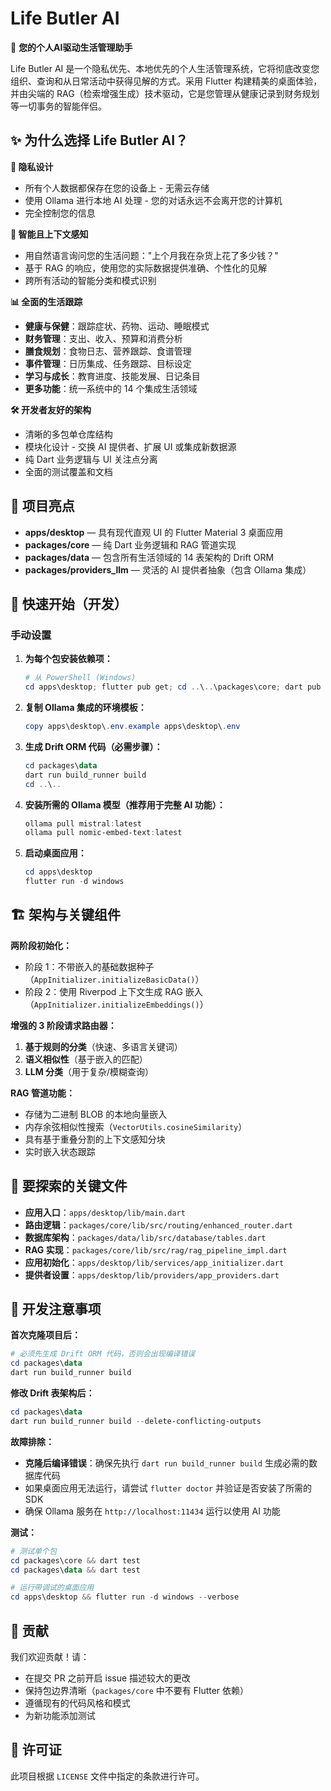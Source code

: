 # Life Butler AI

🤖 **您的个人AI驱动生活管理助手**

Life Butler AI 是一个隐私优先、本地优先的个人生活管理系统，它将彻底改变您组织、查询和从日常活动中获得见解的方式。采用 Flutter 构建精美的桌面体验，并由尖端的 RAG（检索增强生成）技术驱动，它是您管理从健康记录到财务规划等一切事务的智能伴侣。

## ✨ 为什么选择 Life Butler AI？

**🔐 隐私设计**
- 所有个人数据都保存在您的设备上 - 无需云存储
- 使用 Ollama 进行本地 AI 处理 - 您的对话永远不会离开您的计算机
- 完全控制您的信息

**🧠 智能且上下文感知**
- 用自然语言询问您的生活问题："上个月我在杂货上花了多少钱？"
- 基于 RAG 的响应，使用您的实际数据提供准确、个性化的见解
- 跨所有活动的智能分类和模式识别

**📊 全面的生活跟踪**
- **健康与保健**：跟踪症状、药物、运动、睡眠模式
- **财务管理**：支出、收入、预算和消费分析
- **膳食规划**：食物日志、营养跟踪、食谱管理
- **事件管理**：日历集成、任务跟踪、目标设定
- **学习与成长**：教育进度、技能发展、日记条目
- **更多功能**：统一系统中的 14 个集成生活领域

**🛠️ 开发者友好的架构**
- 清晰的多包单仓库结构
- 模块化设计 - 交换 AI 提供者、扩展 UI 或集成新数据源
- 纯 Dart 业务逻辑与 UI 关注点分离
- 全面的测试覆盖和文档

## 🚀 项目亮点
- **apps/desktop** — 具有现代直观 UI 的 Flutter Material 3 桌面应用
- **packages/core** — 纯 Dart 业务逻辑和 RAG 管道实现
- **packages/data** — 包含所有生活领域的 14 表架构的 Drift ORM
- **packages/providers_llm** — 灵活的 AI 提供者抽象（包含 Ollama 集成）

## 🚀 快速开始（开发）

### 手动设置

1. **为每个包安装依赖项：**

   ```powershell
   # 从 PowerShell (Windows)
   cd apps\desktop; flutter pub get; cd ..\..\packages\core; dart pub get; cd ../data; dart pub get; cd ../providers_llm; dart pub get; cd ..\..
   ```

2. **复制 Ollama 集成的环境模板：**

   ```powershell
   copy apps\desktop\.env.example apps\desktop\.env
   ```

3. **生成 Drift ORM 代码（必需步骤）：**

   ```powershell
   cd packages\data
   dart run build_runner build
   cd ..\..
   ```

4. **安装所需的 Ollama 模型（推荐用于完整 AI 功能）：**

   ```powershell
   ollama pull mistral:latest
   ollama pull nomic-embed-text:latest
   ```

5. **启动桌面应用：**

   ```powershell
   cd apps\desktop
   flutter run -d windows
   ```

## 🏗️ 架构与关键组件

**两阶段初始化：**
- 阶段 1：不带嵌入的基础数据种子（`AppInitializer.initializeBasicData()`）
- 阶段 2：使用 Riverpod 上下文生成 RAG 嵌入（`AppInitializer.initializeEmbeddings()`）

**增强的 3 阶段请求路由器：**
1. **基于规则的分类**（快速、多语言关键词）
2. **语义相似性**（基于嵌入的匹配）
3. **LLM 分类**（用于复杂/模糊查询）

**RAG 管道功能：**
- 存储为二进制 BLOB 的本地向量嵌入
- 内存余弦相似性搜索（`VectorUtils.cosineSimilarity`）
- 具有基于重叠分割的上下文感知分块
- 实时嵌入状态跟踪

## 📁 要探索的关键文件

- **应用入口**：`apps/desktop/lib/main.dart`
- **路由逻辑**：`packages/core/lib/src/routing/enhanced_router.dart`
- **数据库架构**：`packages/data/lib/src/database/tables.dart`
- **RAG 实现**：`packages/core/lib/src/rag/rag_pipeline_impl.dart`
- **应用初始化**：`apps/desktop/lib/services/app_initializer.dart`
- **提供者设置**：`apps/desktop/lib/providers/app_providers.dart`

## 🔧 开发注意事项

**首次克隆项目后：**
```powershell
# 必须先生成 Drift ORM 代码，否则会出现编译错误
cd packages\data
dart run build_runner build
```

**修改 Drift 表架构后：**
```powershell
cd packages\data
dart run build_runner build --delete-conflicting-outputs
```

**故障排除：**
- **克隆后编译错误**：确保先执行 `dart run build_runner build` 生成必需的数据库代码
- 如果桌面应用无法运行，请尝试 `flutter doctor` 并验证是否安装了所需的 SDK
- 确保 Ollama 服务在 `http://localhost:11434` 运行以使用 AI 功能

**测试：**
```powershell
# 测试单个包
cd packages\core && dart test
cd packages\data && dart test

# 运行带调试的桌面应用
cd apps\desktop && flutter run -d windows --verbose
```

## 🤝 贡献

我们欢迎贡献！请：
- 在提交 PR 之前开启 issue 描述较大的更改
- 保持包边界清晰（`packages/core` 中不要有 Flutter 依赖）
- 遵循现有的代码风格和模式
- 为新功能添加测试

## 📄 许可证

此项目根据 `LICENSE` 文件中指定的条款进行许可。


